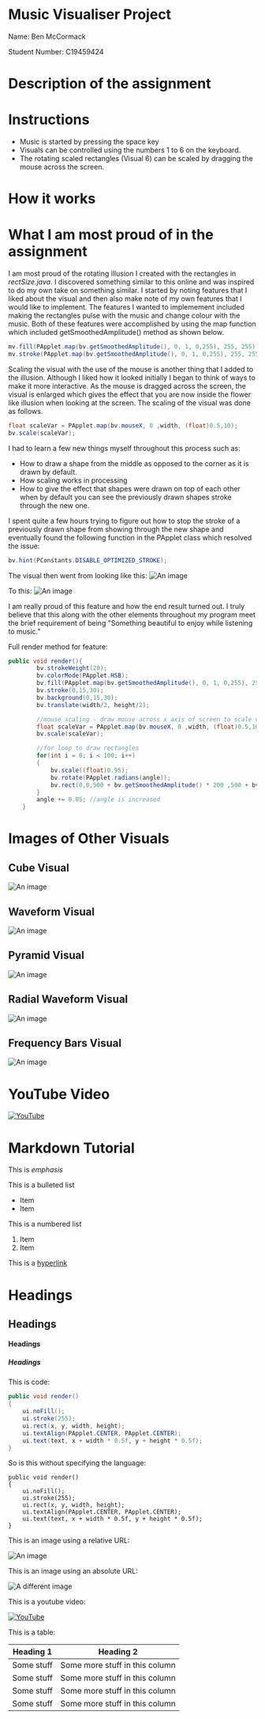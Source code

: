 # Music Visualiser Project

Name: Ben McCormack

Student Number: C19459424

# Description of the assignment

# Instructions
- Music is started by pressing the space key
- Visuals can be controlled using the numbers  1 to 6 on the keyboard.
- The rotating scaled rectangles (Visual 6) can be scaled by dragging the mouse across the screen.

# How it works

# What I am most proud of in the assignment
I am most proud of the rotating illusion I created with the rectangles in *rectSize.java*. I discovered something similar to this online and was inspired to do my own take on something similar. I started by noting features that I liked about the visual and then also make note of my own features that I would like to implement. The features I wanted to implemement included making the rectangles pulse with the music and change colour with the music. Both of these features were accomplished by using the map function which included getSmoothedAmplitude() method as shown below.

```Java
mv.fill(PApplet.map(bv.getSmoothedAmplitude(), 0, 1, 0,255), 255, 255);
mv.stroke(PApplet.map(bv.getSmoothedAmplitude(), 0, 1, 0,255), 255, 255);
```

Scaling the visual with the use of the mouse is another thing that I added to the illusion. Although I liked how it looked initially I began to think of ways to make it more interactive. As the mouse is dragged across the screen, the visual is enlarged which gives the effect that you are now inside the flower like illusion when looking at the screen. The scaling of the visual was done as follows.
```Java
float scaleVar = PApplet.map(bv.mouseX, 0 ,width, (float)0.5,10);
bv.scale(scaleVar);
```
I had to learn a few new things myself throughout this process such as:
 - How to draw a shape from the middle as opposed to the corner as it is drawn by default.
 - How scaling works in processing
 - How to give the effect that shapes were drawn on top of each other when by default you can see the previously drawn shapes stroke through the new one.

I spent quite a few hours trying to figure out how to stop the stroke of a previously drawn shape from showing through the new shape and eventually found the following function in the PApplet class which resolved the issue:
```Java
bv.hint(PConstants.DISABLE_OPTIMIZED_STROKE);
```

The visual then went from looking like this:
![An image](images/before.png)

To this:
![An image](images/after.png)

I am really proud of this feature and how the end result turned out. I truly believe that this along with the other elements throughout my program meet the brief requirement of being "Something beautiful to enjoy while listening to music."

Full render method for feature:
```Java
public void render(){
        bv.strokeWeight(20);
        bv.colorMode(PApplet.HSB);
        bv.fill(PApplet.map(bv.getSmoothedAmplitude(), 0, 1, 0,255), 255, 255);
        bv.stroke(0,15,30);
        bv.background(0,15,30);
        bv.translate(width/2, height/2);

        //mouse scaling - draw mouse across x axis of screen to scale visual
        float scaleVar = PApplet.map(bv.mouseX, 0 ,width, (float)0.5,10);
        bv.scale(scaleVar);

        //for loop to draw rectangles
        for(int i = 0; i < 100; i++)
        {
            bv.scale((float)0.95);
            bv.rotate(PApplet.radians(angle));
            bv.rect(0,0,500 + bv.getSmoothedAmplitude() * 200 ,500 + bv.getSmoothedAmplitude() * 200);
        }
        angle += 0.05; //angle is increased
    }
```
# Images of Other Visuals
## Cube Visual
![An image](images/cubeVisual.PNG)
## Waveform Visual
![An image](images/waveform.PNG)
## Pyramid Visual
![An image](images/pyramidVisual.PNG)
## Radial Waveform Visual
![An image](images/radialWaveform.PNG)
## Frequency Bars Visual
![An image](images/freqbars.PNG)

# YouTube Video

[![YouTube](http://img.youtube.com/vi/onMAeF_B1tc/0.jpg)](https://www.youtube.com/watch?v=onMAeF_B1tc)

# Markdown Tutorial

This is *emphasis*

This is a bulleted list

- Item
- Item

This is a numbered list

1. Item
1. Item

This is a [hyperlink](http://bryanduggan.org)

# Headings
## Headings
#### Headings
##### Headings

This is code:

```Java
public void render()
{
	ui.noFill();
	ui.stroke(255);
	ui.rect(x, y, width, height);
	ui.textAlign(PApplet.CENTER, PApplet.CENTER);
	ui.text(text, x + width * 0.5f, y + height * 0.5f);
}
```

So is this without specifying the language:

```
public void render()
{
	ui.noFill();
	ui.stroke(255);
	ui.rect(x, y, width, height);
	ui.textAlign(PApplet.CENTER, PApplet.CENTER);
	ui.text(text, x + width * 0.5f, y + height * 0.5f);
}
```

This is an image using a relative URL:

![An image](images/p8.png)

This is an image using an absolute URL:

![A different image](https://bryanduggandotorg.files.wordpress.com/2019/02/infinite-forms-00045.png?w=595&h=&zoom=2)

This is a youtube video:

[![YouTube](http://img.youtube.com/vi/J2kHSSFA4NU/0.jpg)](https://www.youtube.com/watch?v=J2kHSSFA4NU)

This is a table:

| Heading 1 | Heading 2 |
|-----------|-----------|
|Some stuff | Some more stuff in this column |
|Some stuff | Some more stuff in this column |
|Some stuff | Some more stuff in this column |
|Some stuff | Some more stuff in this column |

